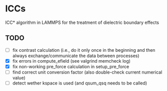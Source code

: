 # ICCs
ICC* algorithm in LAMMPS for the treatment of dielectric boundary effects

## TODO
- [ ] fix contrast calculation (i.e., do it only once in the beginning and then always exchange/communicate the data between processes)
- [x] fix errors in compute_efield (see valgrind memcheck log)
- [x] fix non-working pre_force calculation in setup_pre_force
- [ ] find correct unit conversion factor (also double-check current numerical value)
- [ ] detect wether kspace is used (and qsum_qsq needs to be called)

